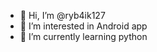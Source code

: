 - 👋 Hi, I’m @ryb4ik127
- 👀 I’m interested in Android app
- 🌱 I’m currently learning python


<!---
ryb4ik127/ryb4ik127 is a ✨ special ✨ repository because its `README.md` (this file) appears on your GitHub profile.
You can click the Preview link to take a look at your changes.
--->
